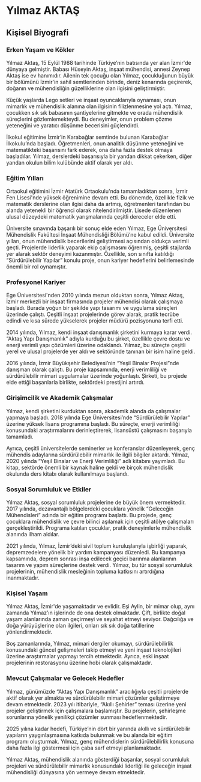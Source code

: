 # Yılmaz AKTAŞ

## Kişisel Biyografi

### Erken Yaşam ve Kökler

Yılmaz Aktaş, 15 Eylül 1988 tarihinde Türkiye’nin batısında yer alan İzmir'de dünyaya gelmiştir. Babası Hüseyin Aktaş, inşaat mühendisi, annesi Zeynep Aktaş ise ev hanımıdır. Ailenin tek çocuğu olan Yılmaz, çocukluğunun büyük bir bölümünü İzmir'in sahil semtlerinden birinde, deniz kenarında geçirerek, doğanın ve mühendisliğin güzelliklerine olan ilgisini geliştirmiştir.

Küçük yaşlarda Lego setleri ve inşaat oyuncaklarıyla oynaması, onun mimarlık ve mühendislik alanına olan ilgisinin filizlenmesine yol açtı. Yılmaz, çocukken sık sık babasının şantiyelerine gitmekte ve orada mühendislik süreçlerini gözlemlemekteydi. Bu deneyimler, onun problem çözme yeteneğini ve yaratıcı düşünme becerisini güçlendirdi.

İlkokul eğitimine İzmir’in Karabağlar semtinde bulunan Karabağlar İlkokulu’nda başladı. Öğretmenleri, onun analitik düşünme yeteneğini ve matematikteki başarısını fark ederek, ona daha fazla destek olmaya başladılar. Yılmaz, derslerdeki başarısıyla bir yandan dikkat çekerken, diğer yandan okulun bilim kulübünde aktif olarak yer aldı.

### Eğitim Yılları

Ortaokul eğitimini İzmir Atatürk Ortaokulu'nda tamamladıktan sonra, İzmir Fen Lisesi'nde yüksek öğrenimine devam etti. Bu dönemde, özellikle fizik ve matematik derslerine olan ilgisi daha da artmış, öğretmenleri tarafından bu alanda yetenekli bir öğrenci olarak nitelendirilmiştir. Lisede düzenlenen ulusal düzeydeki matematik yarışmalarında çeşitli dereceler elde etti.

Üniversite sınavında başarılı bir sonuç elde eden Yılmaz, Ege Üniversitesi Mühendislik Fakültesi İnşaat Mühendisliği Bölümü’ne kabul edildi. Üniversite yılları, onun mühendislik becerilerini geliştirmesi açısından oldukça verimli geçti. Projelerde liderlik yaparak ekip çalışmasını öğrenmiş, çeşitli stajlarda yer alarak sektör deneyimi kazanmıştır. Özellikle, son sınıfta katıldığı “Sürdürülebilir Yapılar” konulu proje, onun kariyer hedeflerini belirlemesinde önemli bir rol oynamıştır.

### Profesyonel Kariyer

Ege Üniversitesi'nden 2010 yılında mezun olduktan sonra, Yılmaz Aktaş, İzmir merkezli bir inşaat firmasında projeler mühendisi olarak çalışmaya başladı. Burada yoğun bir şekilde yapı tasarımı ve uygulama süreçleri üzerinde çalıştı. Çeşitli inşaat projelerinde görev alarak, pratik tecrübe edindi ve kısa sürede yükselerek projeler müdürü pozisyonuna terfi etti.

2014 yılında, Yılmaz, kendi inşaat danışmanlık şirketini kurmaya karar verdi. “Aktaş Yapı Danışmanlık” adıyla kurduğu bu şirket, özellikle çevre dostu ve enerji verimli yapı çözümleri üzerine odaklandı. Yılmaz, bu süreçte çeşitli yerel ve ulusal projelerde yer aldı ve sektöründe tanınan bir isim haline geldi.

2016 yılında, İzmir Büyükşehir Belediyesi’nin “Yeşil Binalar Projesi”nde danışman olarak çalıştı. Bu proje kapsamında, enerji verimliliği ve sürdürülebilir mimari uygulamalar üzerinde yoğunlaştı. Şirketi, bu projede elde ettiği başarılarla birlikte, sektördeki prestijini artırdı.

### Girişimcilik ve Akademik Çalışmalar

Yılmaz, kendi şirketini kurduktan sonra, akademik alanda da çalışmalar yapmaya başladı. 2018 yılında Ege Üniversitesi’nde “Sürdürülebilir Yapılar” üzerine yüksek lisans programına başladı. Bu süreçte, enerji verimliliği konusundaki araştırmalarını derinleştirerek, lisansüstü çalışmasını başarıyla tamamladı.

Ayrıca, çeşitli üniversitelerde seminerler ve konferanslar düzenleyerek, genç mühendis adaylarına sürdürülebilir mimarlık ile ilgili bilgiler aktardı. Yılmaz, 2020 yılında “Yeşil Binalar ve Enerji Verimliliği” adlı kitabını yayımladı. Bu kitap, sektörde önemli bir kaynak haline geldi ve birçok mühendislik okulunda ders kitabı olarak kullanılmaya başlandı.

### Sosyal Sorumluluk ve Etkiler

Yılmaz Aktaş, sosyal sorumluluk projelerine de büyük önem vermektedir. 2017 yılında, dezavantajlı bölgelerdeki çocuklara yönelik “Geleceğin Mühendisleri” adında bir eğitim programı başlattı. Bu projede, genç çocuklara mühendislik ve çevre bilinci aşılamak için çeşitli atölye çalışmaları gerçekleştirildi. Programa katılan çocuklar, pratik deneyimlerle mühendislik alanında ilham aldılar.

2021 yılında, Yılmaz, İzmir’deki sivil toplum kuruluşlarıyla işbirliği yaparak, depremzedelere yönelik bir yardım kampanyası düzenledi. Bu kampanya kapsamında, deprem sonrası inşa edilecek geçici barınma alanlarının tasarım ve yapım süreçlerine destek verdi. Yılmaz, bu tür sosyal sorumluluk projelerinin, mühendislik mesleğinin topluma katkısını artırdığına inanmaktadır.

### Kişisel Yaşam

Yılmaz Aktaş, İzmir'de yaşamaktadır ve evlidir. Eşi Aylin, bir mimar olup, aynı zamanda Yılmaz’ın işlerinde de ona destek olmaktadır. Çift, birlikte doğal yaşam alanlarında zaman geçirmeyi ve seyahat etmeyi seviyor. Dağcılığa ve doğa yürüyüşlerine olan ilgileri, onları sık sık doğa tatillerine yönlendirmektedir.

Boş zamanlarında, Yılmaz, mimari dergiler okumayı, sürdürülebilirlik konusundaki güncel gelişmeleri takip etmeyi ve yeni inşaat teknolojileri üzerine araştırmalar yapmayı tercih etmektedir. Ayrıca, eski inşaat projelerinin restorasyonu üzerine hobi olarak çalışmaktadır.

### Mevcut Çalışmalar ve Gelecek Hedefler

Yılmaz, günümüzde “Aktaş Yapı Danışmanlık” aracılığıyla çeşitli projelerde aktif olarak yer almakta ve sürdürülebilir mimari çözümler geliştirmeye devam etmektedir. 2023 yılı itibariyle, “Akıllı Şehirler” teması üzerine yeni projeler geliştirmek için çalışmalara başlamıştır. Bu projelerin, şehirleşme sorunlarına yönelik yenilikçi çözümler sunması hedeflenmektedir.

2025 yılına kadar hedefi, Türkiye’nin dört bir yanında akıllı ve sürdürülebilir yapıların yaygınlaşmasına katkıda bulunmak ve bu alanda bir eğitim programı oluşturmak. Yılmaz, genç mühendislerin sürdürülebilirlik konusuna daha fazla ilgi göstermesi için çaba sarf etmeyi planlamaktadır.

Yılmaz Aktaş, mühendislik alanında gösterdiği başarılar, sosyal sorumluluk projeleri ve sürdürülebilir mimarlık konusundaki liderliği ile geleceğin inşaat mühendisliği dünyasına yön vermeye devam etmektedir.